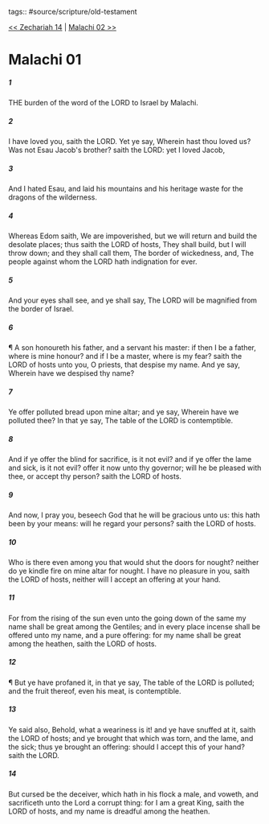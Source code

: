 tags:: #source/scripture/old-testament

[<< Zechariah 14](/Old_Testament/38_Zechariah/Zechariah_14.md) | [Malachi 02 >>](/Old_Testament/39_Malachi/Malachi_02.md)

# Malachi 01

##### 1

THE burden of the word of the LORD to Israel by Malachi.

##### 2

I have loved you, saith the LORD. Yet ye say, Wherein hast thou loved us? Was not Esau Jacob's brother? saith the LORD: yet I loved Jacob,

##### 3

And I hated Esau, and laid his mountains and his heritage waste for the dragons of the wilderness.

##### 4

Whereas Edom saith, We are impoverished, but we will return and build the desolate places; thus saith the LORD of hosts, They shall build, but I will throw down; and they shall call them, The border of wickedness, and, The people against whom the LORD hath indignation for ever.

##### 5

And your eyes shall see, and ye shall say, The LORD will be magnified from the border of Israel.

##### 6

¶ A son honoureth his father, and a servant his master: if then I be a father, where is mine honour? and if I be a master, where is my fear? saith the LORD of hosts unto you, O priests, that despise my name. And ye say, Wherein have we despised thy name?

##### 7

Ye offer polluted bread upon mine altar; and ye say, Wherein have we polluted thee? In that ye say, The table of the LORD is contemptible.

##### 8

And if ye offer the blind for sacrifice, is it not evil? and if ye offer the lame and sick, is it not evil? offer it now unto thy governor; will he be pleased with thee, or accept thy person? saith the LORD of hosts.

##### 9

And now, I pray you, beseech God that he will be gracious unto us: this hath been by your means: will he regard your persons? saith the LORD of hosts.

##### 10

Who is there even among you that would shut the doors for nought? neither do ye kindle fire on mine altar for nought. I have no pleasure in you, saith the LORD of hosts, neither will I accept an offering at your hand.

##### 11

For from the rising of the sun even unto the going down of the same my name shall be great among the Gentiles; and in every place incense shall be offered unto my name, and a pure offering: for my name shall be great among the heathen, saith the LORD of hosts.

##### 12

¶ But ye have profaned it, in that ye say, The table of the LORD is polluted; and the fruit thereof, even his meat, is contemptible.

##### 13

Ye said also, Behold, what a weariness is it! and ye have snuffed at it, saith the LORD of hosts; and ye brought that which was torn, and the lame, and the sick; thus ye brought an offering: should I accept this of your hand? saith the LORD.

##### 14

But cursed be the deceiver, which hath in his flock a male, and voweth, and sacrificeth unto the Lord a corrupt thing: for I am a great King, saith the LORD of hosts, and my name is dreadful among the heathen.
